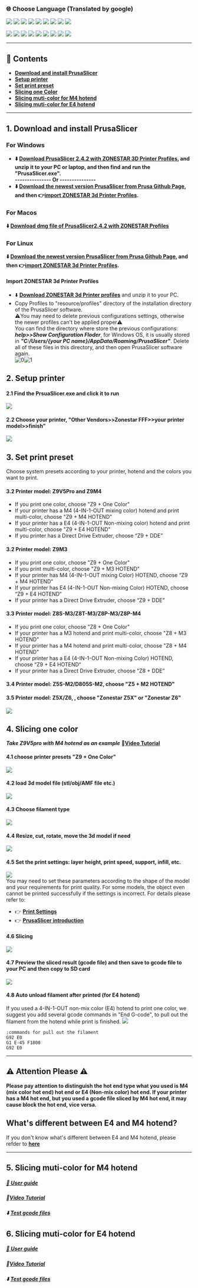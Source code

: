 ### :globe_with_meridians: Choose Language (Translated by google)
[![](../lanpic/ES.png)](https://github-com.translate.goog/ZONESTAR3D/Slicing-Guide/tree/master/PrusaSlicer?_x_tr_sl=auto&_x_tr_tl=es)
[![](../lanpic/FR.png)](https://github-com.translate.goog/ZONESTAR3D/Slicing-Guide/tree/master/PrusaSlicer?_x_tr_sl=auto&_x_tr_tl=fr)
[![](../lanpic/PT.png)](https://github-com.translate.goog/ZONESTAR3D/Slicing-Guide/tree/master/PrusaSlicer?_x_tr_sl=auto&_x_tr_tl=pt)
[![](../lanpic/DE.png)](https://github-com.translate.goog/ZONESTAR3D/Slicing-Guide/tree/master/PrusaSlicer?_x_tr_sl=auto&_x_tr_tl=de)
[![](../lanpic/IT.png)](https://github-com.translate.goog/ZONESTAR3D/Slicing-Guide/tree/master/PrusaSlicer?_x_tr_sl=auto&_x_tr_tl=it)
[![](../lanpic/PL.png)](https://github-com.translate.goog/ZONESTAR3D/Slicing-Guide/tree/master/PrusaSlicer?_x_tr_sl=auto&_x_tr_tl=pl)
[![](../lanpic/RU.png)](https://github-com.translate.goog/ZONESTAR3D/Slicing-Guide/tree/master/PrusaSlicer?_x_tr_sl=auto&_x_tr_tl=ru)
[![](../lanpic/BR.png)](https://github-com.translate.goog/ZONESTAR3D/Slicing-Guide/tree/master/PrusaSlicer?_x_tr_sl=auto&_x_tr_tl=pt)
[![](../lanpic/GR.png)](https://github-com.translate.goog/ZONESTAR3D/Slicing-Guide/tree/master/PrusaSlicer?_x_tr_sl=auto&_x_tr_tl=el)

[![](../lanpic/JP.png)](https://github-com.translate.goog/ZONESTAR3D/Slicing-Guide/tree/master/PrusaSlicer?_x_tr_sl=auto&_x_tr_tl=ja)
[![](../lanpic/KR.png)](https://github-com.translate.goog/ZONESTAR3D/Slicing-Guide/tree/master/PrusaSlicer?_x_tr_sl=auto&_x_tr_tl=ko)
[![](../lanpic/ID.png)](https://github-com.translate.goog/ZONESTAR3D/Slicing-Guide/tree/master/PrusaSlicer?_x_tr_sl=auto&_x_tr_tl=id)
[![](../lanpic/TH.png)](https://github-com.translate.goog/ZONESTAR3D/Slicing-Guide/tree/master/PrusaSlicer?_x_tr_sl=auto&_x_tr_tl=th)
[![](../lanpic/VN.png)](https://github-com.translate.goog/ZONESTAR3D/Slicing-Guide/tree/master/PrusaSlicer?_x_tr_sl=auto&_x_tr_tl=vi)
[![](../lanpic/IL.png)](https://github-com.translate.goog/ZONESTAR3D/Slicing-Guide/tree/master/PrusaSlicer?_x_tr_sl=auto&_x_tr_tl=iw)
[![](../lanpic/SA.png)](https://github-com.translate.goog/ZONESTAR3D/Slicing-Guide/tree/master/PrusaSlicer?_x_tr_sl=auto&_x_tr_tl=ar)
[![](../lanpic/TR.png)](https://github-com.translate.goog/ZONESTAR3D/Slicing-Guide/tree/master/PrusaSlicer?_x_tr_sl=auto&_x_tr_tl=tr)
[![](../lanpic/CN.png)](https://github-com.translate.goog/ZONESTAR3D/Slicing-Guide/tree/master/PrusaSlicer?_x_tr_sl=auto&_x_tr_tl=zh-CN)

--------
## :book: Contents
- [**Download and install PrusaSlicer**](#1-download-and-install-prusaslicer)
- [**Setup printer**](#2-setup-printer)
- [**Set print preset**](#3-set-print-preset)
- [**Slicing one Color**](#4-slicing-one-color)
- [**Slicing muti-color for M4 hotend**](#5-slicing-muti-color-for-m4-hotend)
- [**Slicing muti-color for E4 hotend**](#6-slicing-muti-color-for-e4-hotend)

--------
## 1. Download and install PrusaSlicer
### For Windows
- **:arrow_down: [Download PrusaSlicer 2.4.2 with ZONESTAR 3D Printer Profiles](https://github.com/ZONESTAR3D/Slicing-Guide/releases), and unzip it to your PC or laptop, and then find and run the "PrusaSlicer.exe".**                
**--------------- Or ---------------**
- **:arrow_down: [Download the newest version PrusaSlicer from Prusa Github Page](https://github.com/prusa3d/PrusaSlicer/releases), and then :point_right:[import ZONESTAR 3d Printer Profiles](#import-zonestar-3d-printer-profiles).**       
### For Macos
**:arrow_down: [Download dmg file of PrusaSlicer2.4.2 with ZONESTAR Profiles](https://github.com/ZONESTAR3D/Slicing-Guide/releases/tag/2.4.2)**
### For Linux
**:arrow_down: [Download the newest version PrusaSlicer from Prusa Github Page](https://github.com/prusa3d/PrusaSlicer/releases), and then :point_right:[**import ZONESTAR 3d Printer Profiles**](#import-zonestar-3d-printer-profiles).**   

#### Import ZONESTAR 3d Printer Profiles
- :arrow_down: [**Download ZONESTAR 3d Printer profiles**](https://downgit.github.io/#/home?url=https:%2F%2Fgithub.com%2FZONESTAR3D%2FSlicing-Guide%2Ftree%2Fmaster%2FPrusaSlicer%2FProfiles) and unzip it to your PC.
- Copy Profiles to "resource/profiles" directory of the installation directory of the PrusaSlicer software.    
:warning:You may need to delete previous configurations settings, otherwise the newer profiles can't be applied proper:warning:      
You can find the directory where store the previous configurations: ***help>>Show Configuration Floder***, for Windows OS, it is usually stored in ***"C:/Users/{your PC name}/AppData/Roaming/PrusaSlicer"***. Delete all of these files in this directory, and then open PrusaSlicer software again.    
![0](./pic/0.png)![1](./pic/1.png)

## 2. Setup printer
#### 2.1 Find the PrsuaSlicer.exe and click it to run
![](pic/run1.png)
#### 2.2 Choose your printer, "Other Vendors>>Zonestar FFF>>your printer model>>finish"
![](pic/run2.png)

## 3. Set print preset
Choose system presets according to your printer, hotend and the colors you want to print. 
#### 3.2 Printer model: Z9V5Pro and Z9M4
- If you print one color, choose "Z9 + One Color"  
- If your printer has a M4 (4-IN-1-OUT mixing color) hotend and print multi-color, choose "Z9 + M4 HOTEND"  
- If your printer has a E4 (4-IN-1-OUT Non-mixing color) hotend and print multi-color, choose "Z9 + E4 HOTEND"  
- If you printer has a Direct Drive Extruder, choose “Z9 + DDE”  
#### 3.2 Printer model: Z9M3 
- If you print one color, choose "Z9 + One Color"  
- If you print multi-color, choose "Z9 + M3 HOTEND"  
- If your printer has M4 (4-IN-1-OUT mixing Color) HOTEND, choose “Z9 + M4 HOTEND“ 
- If your printer has E4 (4-IN-1-OUT Non-mixing Color) HOTEND, choose “Z9 + E4 HOTEND“ 
- If your printer has a Direct Drive Extruder, choose “Z9 + DDE”  
#### 3.3 Printer model: Z8S-M3/Z8T-M3/Z8P-M3/Z8P-M4
  - If you print one color, choose "Z8 + One Color"  
  - If your printer has a M3 hotend and print multi-color, choose "Z8 + M3 HOTEND"  
  - If your printer has a M4 hotend and print multi-color, choose "Z8 + M4 HOTEND"  
  - If your printer has a E4 (4-IN-1-OUT Non-mixing Color) HOTEND, choose “Z9 + E4 HOTEND“    
  - If your printer has a Direct Drive Extruder, choose “Z8 + DDE” 
#### 3.4 Printer model: Z5S-M2/D805S-M2, choose "Z5 + M2 HOTEND"  
#### 3.5 Printer model: Z5X/Z6, , choose "Zonestar Z5X" or "Zonestar Z6"
![](pic/run3.png)

## 4. Slicing one color
***Take Z9V5pro with M4 hotend as an example***
:movie_camera:[**Video Tutorial**](https://youtu.be/6QU-jnycS8c)  
#### 4.1 choose printer presets "Z9 + One Color"
![](pic/slicing1C-1.png)
#### 4.2 load 3d model file (stl/obj/AMF file etc.)
![](pic/slicing1C-2.png)
#### 4.3 Choose filament type
![](pic/slicing1C-3.png)
#### 4.4 Resize, cut, rotate, move the 3d model if need
![](pic/slicing1C-4.png)  
#### 4.5 Set the print settings: layer height, print speed, support, infill, etc.
![](pic/slicing1C-5.png)  
You may need to set these parameters according to the shape of the model and your requirements for print quality. For some models, the object even cannot be printed successfully if the settings is incorrect. For details please refer to:
- :point_right: [**Print Settings**](https://help.prusa3d.com/category/print-settings_212)
- :point_right: [**PrusaSlicer introduction**](https://help.prusa3d.com/article/general-info_1910)
#### 4.6 Slicing
![](pic/slicing1C-6.png)  
#### 4.7 Preview the sliced result (gcode file) and then save to gcode file to your PC and then copy to SD card
![](pic/slicing1C-7.png)  
#### 4.8 Auto unload filament after printed (for E4 hotend)
If you used a 4-IN-1-OUT non-mix color (E4) hotend to print one color, we suggest you add several gcode commands in "End G-code", to pull out the filament from the hotend while print is finished.
![](pic/slicing1C-8.png)    
>
    ;commands for pull out the filament
    G92 E0
    G1 E-45 F1800
    G92 E0

--------
## :warning: Attention Please :warning:
**Please pay attention to distinguish the hot end type what you used is M4 (mix color hot end) hot end or E4 (Non-mix color) hot end. If your printer has a M4 hot end, but you used a gcode file sliced by M4 hot end, it may cause block the hot end, vice versa.**
## What's different between E4 and M4 hotend?
If you don't know what's different between E4 and M4 hotend, please refder to [**here**](https://github.com/ZONESTAR3D/Upgrade-kit-guide/tree/main/HOTEND/FAQ_M4E4.md)

--------
## 5. Slicing muti-color for M4 hotend  
##### [:book: User guide](./PrusaSlicerGuide_M4.md)
##### :movie_camera:[Video Tutorial](https://youtu.be/_Ww2RFGlLNA)    
##### :arrow_down: [Test gcode files](./test_gcode/M4/readme.md)

## 6. Slicing muti-color for E4 hotend
##### [:book: User guide](./PrusaSlicerGuide_E4.md)
##### :movie_camera:[Video Tutorial](https://youtu.be/aets9JZ92iU)   
##### :arrow_down: [Test gcode files](./test_gcode/E4/readme.md)

